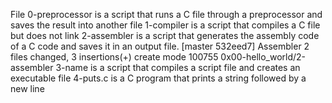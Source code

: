 File 0-preprocessor is a script that runs a C file through a preprocessor and saves the result into another file
1-compiler is a script that compiles a C file but does not link
2-assembler is a script that generates the assembly code of a C code and saves it in an output file.
[master 532eed7] Assembler
 2 files changed, 3 insertions(+)
 create mode 100755 0x00-hello_world/2-assembler
3-name is a script that compiles a script file and creates an executable file
4-puts.c is a C program that prints a string followed by a new line
